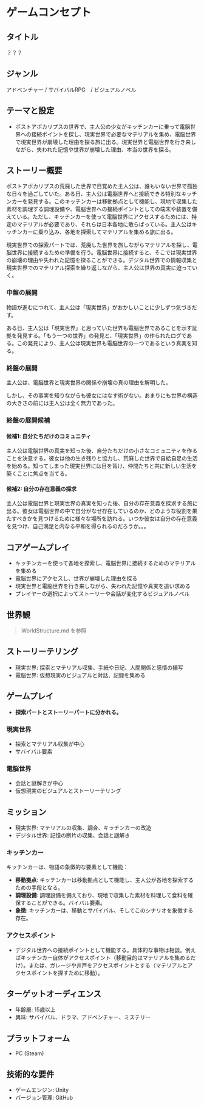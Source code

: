 # ゲームコンセプト

## タイトル
？？？

## ジャンル
アドベンチャー / サバイバルRPG　/ ビジュアルノベル

## テーマと設定
- ポストアポカリプスの世界で、主人公の少女がキッチンカーに乗って電脳世界への接続ポイントを探し、現実世界で必要なマテリアルを集め、電脳世界で現実世界が崩壊した理由を探る旅に出る。現実世界と電脳世界を行き来しながら、失われた記憶や世界が崩壊した理由、本当の世界を探る。

## ストーリー概要
ポストアポカリプスの荒廃した世界で目覚めた主人公は、誰もいない世界で孤独な日々を過ごしていた。ある日、主人公は電脳世界へと接続できる特別なキッチンカーを発見する。このキッチンカーは移動拠点として機能し、現地で収集した素材を調理する調理設備や、電脳世界への接続ポイントとしての端末や装置を備えている。ただし、キッチンカーを使って電脳世界にアクセスするためには、特定のマテリアルが必要であり、それらは日本各地に散らばっている。主人公はキッチンカーに乗り込み、各地を探索してマテリアルを集める旅に出る。

現実世界での探索パートでは、荒廃した世界を旅しながらマテリアルを探し、電脳世界に接続するための準備を行う。電脳世界に接続すると、そこでは現実世界の崩壊の理由や失われた記憶を探ることができる。デジタル世界での情報収集と現実世界でのマテリアル探索を繰り返しながら、主人公は世界の真実に迫っていく。

### 中盤の展開
物語が進むにつれて、主人公は「現実世界」がおかしいことに少しずつ気づきだす。

ある日、主人公は「現実世界」と思っていた世界も電脳世界であることを示す証拠を発見する。「もう一つの世界」の発見と、「現実世界」の作られたログである。この発見により、主人公は現実世界も電脳世界の一つであるという真実を知る。

### 終盤の展開
主人公は、電脳世界と現実世界の関係や崩壊の真の理由を解明した。

しかし、その事実を知りながらも彼女にはなす術がない。あまりにも世界の構造の大きさの前には主人公は全く無力であった。

### 終盤の展開候補

#### 候補1: 自分たちだけのコミュニティ
主人公は電脳世界の真実を知った後、自分たちだけの小さなコミュニティを作ることを決意する。彼女は他の生き残りと協力し、荒廃した世界で自給自足の生活を始める。知ってしまった現実世界には目を背け、仲間たちと共に新しい生活を築くことに焦点を当てる。

#### 候補2: 自分の存在意義の探求
主人公は電脳世界と現実世界の真実を知った後、自分の存在意義を探求する旅に出る。彼女は電脳世界の中で自分がなぜ存在しているのか、どのような役割を果たすべきかを見つけるために様々な場所を訪れる。いつか彼女は自分の存在意義を見つけ、自己満足と内なる平和を得られるのだろうか。。。

## コアゲームプレイ
- キッチンカーを使って各地を探索し、電脳世界に接続するためのマテリアルを集める
- 電脳世界にアクセスし、世界が崩壊した理由を探る
- 現実世界と電脳世界を行き来しながら、失われた記憶や真実を追い求める
- プレイヤーの選択によってストーリーや会話が変化するビジュアルノベル

## 世界観
> WorldStructure.md を参照

## ストーリーテリング
- 現実世界: 探索とマテリアル収集、手紙や日記、人間関係と感情の描写
- 電脳世界: 仮想現実のビジュアルと対話、記録を集める

## ゲームプレイ
- **探索パートとストーリーパートに分かれる。**
### 現実世界
- 探索とマテリアル収集が中心
- サバイバル要素

### 電脳世界
- 会話と謎解きが中心
- 仮想現実のビジュアルとストーリーテリング

## ミッション
- 現実世界: マテリアルの収集、調合、キッチンカーの改造
- デジタル世界: 記憶の断片の収集、会話と謎解き

### キッチンカー
キッチンカーは、物語の象徴的な要素として機能：
- **移動拠点**: キッチンカーは移動拠点として機能し、主人公が各地を探索するための手段となる。
- **調理設備**: 調理設備を備えており、現地で収集した素材を料理して食料を確保することができる。バイバル要素。
- **象徴**: キッチンカーは、移動とサバイバル、そしてこのシナリオを象徴する存在。

### アクセスポイント
- デジタル世界への接続ポイントとして機能する。具体的な事物は相談。例えばキッチンカー自体がアクセスポイント（移動目的はマテリアルを集めるだけ）。または、ガレージや井戸をアクセスポイントとする（マテリアルとアクセスポイントを探すために移動）。

## ターゲットオーディエンス
- 年齢層: 15歳以上
- 興味: サバイバル、ドラマ、アドベンチャー、ミステリー

## プラットフォーム
- PC (Steam)

## 技術的な要件
- ゲームエンジン: Unity
- バージョン管理: GitHub
